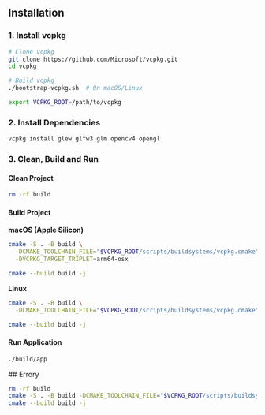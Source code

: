
## Installation

### 1. Install vcpkg

```bash
# Clone vcpkg
git clone https://github.com/Microsoft/vcpkg.git
cd vcpkg

# Build vcpkg
./bootstrap-vcpkg.sh  # On macOS/Linux

export VCPKG_ROOT=/path/to/vcpkg
```

### 2. Install Dependencies

```bash
vcpkg install glew glfw3 glm opencv4 opengl
```

### 3. Clean, Build and Run

#### Clean Project
```bash
rm -rf build
```

#### Build Project

**macOS (Apple Silicon)**
```bash
cmake -S . -B build \
  -DCMAKE_TOOLCHAIN_FILE="$VCPKG_ROOT/scripts/buildsystems/vcpkg.cmake" \
  -DVCPKG_TARGET_TRIPLET=arm64-osx

cmake --build build -j
```

**Linux**
```bash
cmake -S . -B build \
  -DCMAKE_TOOLCHAIN_FILE="$VCPKG_ROOT/scripts/buildsystems/vcpkg.cmake"

cmake --build build -j
```

#### Run Application
```bash
./build/app
```
## Errory 

```bash
rm -rf build
cmake -S . -B build -DCMAKE_TOOLCHAIN_FILE="$VCPKG_ROOT/scripts/buildsystems/vcpkg.cmake"
cmake --build build -j
```